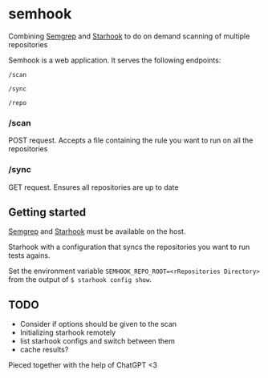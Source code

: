 # semhook
Combining [Semgrep](https://github.com/returntocorp/semgrep) and [Starhook](https://github.com/fatih/starhook) to do on demand scanning of multiple repositories

Semhook is a web application.
It serves the following endpoints:

```
/scan
```

```
/sync
```

```
/repo
```

### /scan

POST request.
Accepts a file containing the rule you want to run on all the repositories

### /sync

GET request. 
Ensures all repositories are up to date

## Getting started

[Semgrep](https://github.com/returntocorp/semgrep) and [Starhook](https://github.com/fatih/starhook) must be available on the host.

Starhook with a configuration that syncs the repositories you want to run tests agains.

Set the environment variable `SEMHOOK_REPO_ROOT=<rRepositories Directory>` from the output of `$ starhook config show`.


## TODO

- Consider if options should be given to the scan
- Initializing starhook remotely
- list starhook configs and switch between them
- cache results?


Pieced together with the help of ChatGPT <3